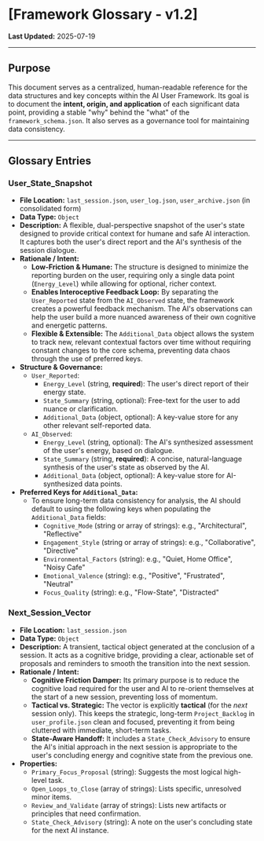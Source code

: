 # [Framework Glossary - v1.2]

**Last Updated:** 2025-07-19

---

## Purpose

This document serves as a centralized, human-readable reference for the data structures and key concepts within the AI User Framework. Its goal is to document the **intent, origin, and application** of each significant data point, providing a stable "why" behind the "what" of the `framework_schema.json`. It also serves as a governance tool for maintaining data consistency.

---

## Glossary Entries

### User_State_Snapshot

*   **File Location:** `last_session.json`, `user_log.json`, `user_archive.json` (in consolidated form)
*   **Data Type:** `Object`
*   **Description:** A flexible, dual-perspective snapshot of the user's state designed to provide critical context for humane and safe AI interaction. It captures both the user's direct report and the AI's synthesis of the session dialogue.
*   **Rationale / Intent:**
    *   **Low-Friction & Humane:** The structure is designed to minimize the reporting burden on the user, requiring only a single data point (`Energy_Level`) while allowing for optional, richer context.
    *   **Enables Interoceptive Feedback Loop:** By separating the `User_Reported` state from the `AI_Observed` state, the framework creates a powerful feedback mechanism. The AI's observations can help the user build a more nuanced awareness of their own cognitive and energetic patterns.
    *   **Flexible & Extensible:** The `Additional_Data` object allows the system to track new, relevant contextual factors over time without requiring constant changes to the core schema, preventing data chaos through the use of preferred keys.
*   **Structure & Governance:**
    *   `User_Reported`:
        *   `Energy_Level` (string, **required**): The user's direct report of their energy state.
        *   `State_Summary` (string, optional): Free-text for the user to add nuance or clarification.
        *   `Additional_Data` (object, optional): A key-value store for any other relevant self-reported data.
    *   `AI_Observed`:
        *   `Energy_Level` (string, optional): The AI's synthesized assessment of the user's energy, based on dialogue.
        *   `State_Summary` (string, **required**): A concise, natural-language synthesis of the user's state as observed by the AI.
        *   `Additional_Data` (object, optional): A key-value store for AI-synthesized data points.
*   **Preferred Keys for `Additional_Data`:**
    *   To ensure long-term data consistency for analysis, the AI should default to using the following keys when populating the `Additional_Data` fields:
        *   `Cognitive_Mode` (string or array of strings): e.g., "Architectural", "Reflective"
        *   `Engagement_Style` (string or array of strings): e.g., "Collaborative", "Directive"
        *   `Environmental_Factors` (string): e.g., "Quiet, Home Office", "Noisy Cafe"
        *   `Emotional_Valence` (string): e.g., "Positive", "Frustrated", "Neutral"
        *   `Focus_Quality` (string): e.g., "Flow-State", "Distracted"

### Next_Session_Vector
*   **File Location:** `last_session.json`
*   **Data Type:** `Object`
*   **Description:** A transient, tactical object generated at the conclusion of a session. It acts as a cognitive bridge, providing a clear, actionable set of proposals and reminders to smooth the transition into the next session.
*   **Rationale / Intent:**
    *   **Cognitive Friction Damper:** Its primary purpose is to reduce the cognitive load required for the user and AI to re-orient themselves at the start of a new session, preventing loss of momentum.
    *   **Tactical vs. Strategic:** The vector is explicitly **tactical** (for the *next* session only). This keeps the strategic, long-term `Project_Backlog` in `user_profile.json` clean and focused, preventing it from being cluttered with immediate, short-term tasks.
    *   **State-Aware Handoff:** It includes a `State_Check_Advisory` to ensure the AI's initial approach in the next session is appropriate to the user's concluding energy and cognitive state from the previous one.
*   **Properties:**
    *   `Primary_Focus_Proposal` (string): Suggests the most logical high-level task.
    *   `Open_Loops_to_Close` (array of strings): Lists specific, unresolved minor items.
    *   `Review_and_Validate` (array of strings): Lists new artifacts or principles that need confirmation.
    *   `State_Check_Advisory` (string): A note on the user's concluding state for the next AI instance.